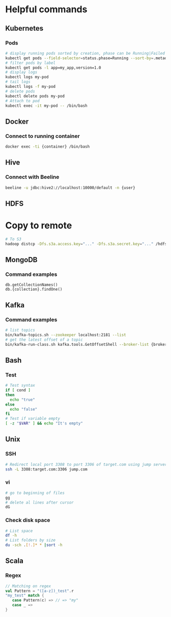 # Helpful commands

## Kubernetes

### Pods

```bash
# display running pods sorted by creation, phase can be Running|Failed|Pending|Unknown|Succeeded
kubectl get pods --field-selector=status.phase=Running --sort-by=.metadata.creationTimestamp
# filter pods by label
kubectl get pods -l app=my_app,version=1.0
# display logs
kubectl logs my-pod
# tail logs
kubectl logs -f my-pod
# delete pods
kubectl delete pods my-pod
# Attach to pod
kubectl exec -it my-pod -- /bin/bash
```

## Docker

### Connect to running container

```bash
docker exec -ti {container} /bin/bash
```

## Hive

### Connect with Beeline

```bash
beeline -u jdbc:hive2://localhost:10000/default -n {user}
```

## HDFS

# Copy to remote
```bash
# To S3
hadoop distcp -Dfs.s3a.access.key="..." -Dfs.s3a.secret.key="..." /hdfs-folder/ s3a://s3-folder/
```

## MongoDB

### Command examples

```
db.getCollectionNames()
db.{collection}.findOne()
```

## Kafka

### Command examples

```bash
# list topics
bin/kafka-topics.sh --zookeeper localhost:2181 --list
# get the latest offset of a topic
bin/kafka-run-class.sh kafka.tools.GetOffsetShell --broker-list {brokers} --topic {topic} --time -1
```

## Bash

### Test
```bash
# Test syntax
if [ cond ]
then
  echo "true"
else
  echo "false"
fi
# Test if variable empty
[ -z "$VAR" ] && echo "It's empty"
```

## Unix

### SSH
```bash
# Redirect local port 3308 to port 3306 of target.com using jump server jum.com
ssh -L 3308:target.com:3306 jump.com
```

### vi

```bash
# go to beginning of files
gg
# delete al lines after cursor
dG
```

### Check disk space
```bash
# List space
df -h
# List folders by size
du -sch .[!.]* * |sort -h
```

## Scala

### Regex
```scala
// Matching on regex
val Pattern = "([a-z])_test".r
"my_test" match {
   case Pattern(c) => // => "my"
   case _ => 
}
```

